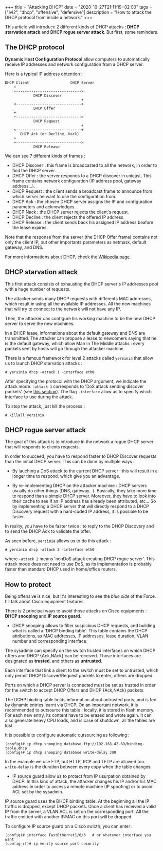 +++
title = "Attacking DHCP"
date = "2020-10-27T21:11:19+02:00"
tags = ["lvl2", "dhcp", "offensive", "defensive"]
description = "How to attack the DHCP protocol from inside a network."
+++

This article will introduce 2 different kinds of DHCP attacks : **DHCP starvation attack** and **DHCP rogue server attack**. But first, some reminders.

## The DHCP protocol

**Dynamic Host Configuration Protocol** allow computers to automatically receive IP addresses and network configuration from a DHCP server.

Here is a typical IP address obtention :
```
DHCP Client                   DHCP Server
    +
    +------------------------------>
             DHCP Discover
                                   +
    <------------------------------+
             DHCP Offer
    +
    +------------------------------>
             DHCP Request
                                   +
    <------------------------------+
       DHCP Ack (or Decline, Nack)
    +
    +------------------------------>
             DHCP Release

```
We can see 7 different kinds of frames :

* DHCP Discover : this frame is broadcasted to all the network, in order to find the DHCP server.
* DHCP Offer : the server responds to a DHCP discover in unicast. This frame contains network configuration (IP address pool, gateway address...).
* DHCP Request : the client sends a broadcast frame to announce from which server he want to use the configuration from.
* DHCP Ack : the chosen DHCP server assigns the IP and configuration parameters and acknowledges.
* DHCP Nack : the DHCP server rejects the client's request.
* DHCP Decline : the client rejects the offered IP address.
* DHCP Release : the client sends back his assigned IP address beafore the lease expires.

Note that the response from the server (the DHCP Offer frame) contains not only the client IP, but other importants parameters as netmask, default gateway, and DNS.

For more informations about DHCP, check the [Wikipedia page](https://en.wikipedia.org/wiki/Dynamic_Host_Configuration_Protocol).

## DHCP starvation attack

This first attack consists of exhausting the DHCP server's IP addresses pool with a huge number of requests.

The attacker sends many DHCP requests with differents MAC addresses, which result in using all the available IP addresses. All the new machines that will try to connect to the network will not have any IP.

Then, the attacker can configure his working machine to be the new DHCP server to serve the new machines.

In a DHCP lease, informations about the default gateway and DNS are transmitted. The attacker can propose a lease to newcomers saying that he is the default gateway, which allow Man In The Middle attacks : every packets sent by hosts will go through the attacker machine.

There is a famous framework for level 2 attacks called `yersinia` that allow us to launch DHCP starvation attacks :

```
# yersinia dhcp -attack 1 -interface eth0
```

After specifying the protocol with the DHCP argument, we indicate the attack mode. `-attack 1` corresponds to 'DoS attack sending discover packets' (see [this section](#the-dhcp-protocol)). The flag `-interface` allow us to specify which interface to use during the attack.

To stop the attack, just kill the process :

```
# killall yersinia
```

## DHCP rogue server attack

The goal of this attack is to introduce in the network a rogue DHCP server that will responds to clients requests.

In order to succeed, you have to respond faster to DHCP Discover requests than the initial DHCP server. This can be done by multiple ways :

* By lauching a DoS attack to the current DHCP server : this will result in a longer time to respond, which give you an advantage.

* By re-implementing DHCP on the attacker machine : DHCP servers usually do other things (DNS, gateway...). Basically, they take more time to respond than a simple DHCP server. Moreover, they have to look into their cache to see if an IP address has already been attributed, etc... So by implementing a DHCP server that will directly respond to a DHCP Discovery request with a hard-coded IP address, it is possible to be faster.

In reality, you have to be faster twice : to reply to the DHCP Discovery and to send the DHCP Ack to validate the offer.

As seen before, `yersinia` allows us to do this attack :

```
# yersinia dhcp -attack 2 -interface eth0
```

where `-attack 2` means 'nonDoS attack creating DHCP rogue server'. This attack mode does not need to use DoS, as its implementation is probably faster than standard DHCP used in home/office routers.

## How to protect

Being offensive is nice, but it's interesting to see the _blue side_ of the Force. I'll talk about Cisco equipment features.

There is 2 principal ways to avoid those attacks on Cisco equipments : **DHCP snooping** and **IP source guard**.

* DHCP snooping allows to filter suspicious DHCP requests, and building what is called a 'DHCP binding table'. This table contains the DHCP attributions, as MAC addresses, IP addresses, lease duration, VLAN number and corresponding interface.

The sysadmin can specify on the switch trusted interfaces on which DHCP offers and DHCP {Ack,NAck} can be received. Those interfaces are designated as **trusted**, and others as **untrusted**.

Each interface that link a client to the switch must be set to untrusted, which only permit DHCP Discover/Request packets to enter; others are dropped.

Ports on which a DHCP server is connected must be set as trusted in order for the switch to accept DHCP Offers and DHCP {Ack,NAck} packets.

The DCHP binding table holds information about untrusted ports, and is fed by dynamic entries learnt via DHCP. On an important network, it is recommended to outsource this table : locally, it is stored in flash memory. For each new entry, its content have to be erased and wrote again. It can also generate heavy CPU loads, and is case of shutdown, all the tables are lost.

It is possible to configure automatic outsourcing as following :

```
(config)# ip dhcp snooping database ftp://192.168.42.69/binding-table.dhcp
(config)# ip dhcp snooping database write-delay 300
```

In the example we use FTP, but HTTP, RCP and TFTP are allowed too. `write-delay` is the duration between every copy when the table changes.

* IP source guard allow us to protect from IP usurpation obtained by DHCP. In this kind of attack, the attacker changes his IP and/or his MAC address in order to access a remote machine (IP spoofing) or to avoid ACL set by the sysadmin.

IP source guard uses the DHCP binding table. At the beginning all the IP traffic is dropped, except DHCP packets. Once a client has received a valid IP from the server, a VLAN ACL is set on the corresponding port. All the traffic emitted with another IP∕MAC on this port will be dropped.

To configure IP source guard on a Cisco swicth, you can enter :

```
(config)# interface FastEthernet1/0/3   # or whatever interface you want
(config-if)# ip verify source port security
```